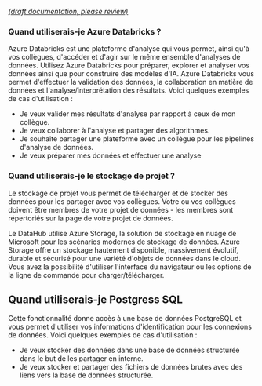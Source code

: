 [_metadata_: remarks]:- "Automatically translated with DeepL. From: /Onboarding---Data-Project.md"

[_(draft documentation, please review)_](/Onboarding---Data-Project.md)

### Quand utiliserais-je Azure Databricks ?

Azure Databricks est une plateforme d'analyse qui vous permet, ainsi qu'à vos collègues, d'accéder et d'agir sur le même ensemble d'analyses de données. Utilisez Azure Databricks pour préparer, explorer et analyser vos données ainsi que pour construire des modèles d'IA. Azure Databricks vous permet d'effectuer la validation des données, la collaboration en matière de données et l'analyse/interprétation des résultats. Voici quelques exemples de cas d'utilisation :

- Je veux valider mes résultats d'analyse par rapport à ceux de mon collègue.
- Je veux collaborer à l'analyse et partager des algorithmes.
- Je souhaite partager une plateforme avec un collègue pour les pipelines d'analyse de données.
- Je veux préparer mes données et effectuer une analyse

### Quand utiliserais-je le stockage de projet ?

Le stockage de projet vous permet de télécharger et de stocker des données pour les partager avec vos collègues. Votre ou vos collègues doivent être membres de votre projet de données - les membres sont répertoriés sur la page de votre projet de données.

Le DataHub utilise Azure Storage, la solution de stockage en nuage de Microsoft pour les scénarios modernes de stockage de données. Azure Storage offre un stockage hautement disponible, massivement évolutif, durable et sécurisé pour une variété d'objets de données dans le cloud. Vous avez la possibilité d'utiliser l'interface du navigateur ou les options de la ligne de commande pour charger/télécharger.

## Quand utiliserais-je Postgress SQL

Cette fonctionnalité donne accès à une base de données PostgreSQL et vous permet d'utiliser vos informations d'identification pour les connexions de données. Voici quelques exemples de cas d'utilisation :

- Je veux stocker des données dans une base de données structurée dans le but de les partager en interne.
- Je veux stocker et partager des fichiers de données brutes avec des liens vers la base de données structurée.
